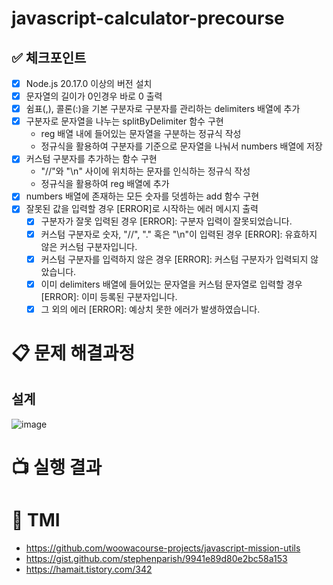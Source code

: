 # javascript-calculator-precourse

## ✅ 체크포인트

- [x] Node.js 20.17.0 이상의 버전 설치
- [x] 문자열의 길이가 0인경우 바로 0 출력
- [x] 쉼표(,), 콜론(:)을 기본 구분자로 구분자를 관리하는 delimiters 배열에 추가
- [x] 구분자로 문자열을 나누는 splitByDelimiter 함수 구현
  - reg 배열 내에 들어있는 문자열을 구분하는 정규식 작성
  - 정규식을 활용하여 구분자를 기준으로 문자열을 나눠서 numbers 배열에 저장
- [x] 커스텀 구분자를 추가하는 함수 구현
  - "//"와 "\n" 사이에 위치하는 문자를 인식하는 정규식 작성
  - 정규식을 활용하여 reg 배열에 추가
- [x] numbers 배열에 존재하는 모든 숫자를 덧셈하는 add 함수 구현
- [x] 잘못된 값을 입력할 경우 [ERROR]로 시작하는 에러 메시지 출력
  - [x] 구분자가 잘못 입력된 경우 [ERROR]: 구분자 입력이 잘못되었습니다.
  - [x] 커스텀 구분자로 숫자, "//", "." 혹은 "\n"이 입력된 경우 [ERROR]: 유효하지 않은 커스텀 구분자입니다.
  - [x] 커스텀 구분자를 입력하지 않은 경우 [ERROR]: 커스텀 구분자가 입력되지 않았습니다.
  - [x] 이미 delimiters 배열에 들어있는 문자열을 커스텀 문자열로 입력할 경우 [ERROR]: 이미 등록된 구분자입니다.
  - [x] 그 외의 에러 [ERROR]: 예상치 못한 에러가 발생하였습니다.

# 📋 문제 해결과정

## 설계

![image](https://github.com/user-attachments/assets/2b8da393-05a1-4cfc-9a39-83462977fb86)

# 📺 실행 결과

# 📕 TMI

- https://github.com/woowacourse-projects/javascript-mission-utils
- https://gist.github.com/stephenparish/9941e89d80e2bc58a153
- https://hamait.tistory.com/342
